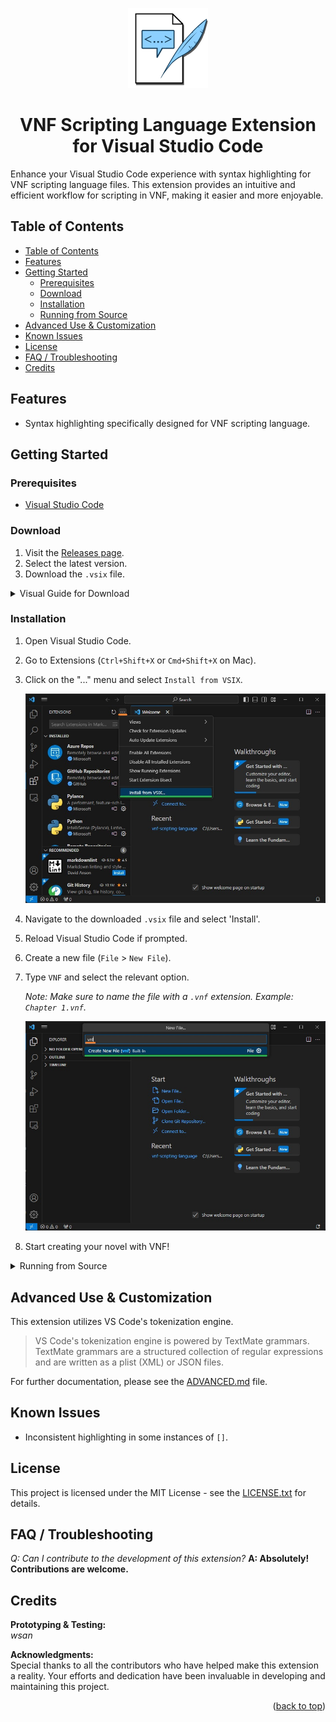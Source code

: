 <p align="center">
  <img src="images/logo/VNF_logo.png" alt="VNF Scripting Language Logo">
</p>

<h1 align="center">VNF Scripting Language Extension for Visual Studio Code</h1>

Enhance your Visual Studio Code experience with syntax highlighting for VNF scripting language files. This extension provides an intuitive and efficient workflow for scripting in VNF, making it easier and more enjoyable.


## Table of Contents
- [Table of Contents](#table-of-contents)
- [Features](#features)
- [Getting Started](#getting-started)
  - [Prerequisites](#prerequisites)
  - [Download](#download)
  - [Installation](#installation)
  - [Running from Source](#running-from-source)
- [Advanced Use \& Customization](#advanced-use--customization)
- [Known Issues](#known-issues)
- [License](#license)
- [FAQ / Troubleshooting](#faq--troubleshooting)
- [Credits](#credits)

## Features

- Syntax highlighting specifically designed for VNF scripting language.

## Getting Started

### Prerequisites

- [Visual Studio Code](https://code.visualstudio.com/download)

### Download

1. Visit the [Releases page](https://github.com/ev3rest/vnf-scripting-language/releases).
2. Select the latest version.
3. Download the `.vsix` file.

<details>
<summary>Visual Guide for Download</summary>

1. Navigate to the [Releases tab](https://github.com/ev3rest/vnf-scripting-language/releases) on the right side of the repository.
   
   ![Releases Tab](images/download/1.jpg "Releases Tab")

2. Select the latest release and download the `.vsix` file.

   ![Download .vsix file](images/download/2.jpg "Download .vsix File")

   *Hint: Version numbers follow the format where 1.2 is newer than 1.0, and 2.0 is newer than 1.2*

</details>

### Installation

1. Open Visual Studio Code.
2. Go to Extensions (`Ctrl+Shift+X` or `Cmd+Shift+X` on Mac).
3. Click on the "..." menu and select `Install from VSIX`.
   
   ![Install from VSIX](images/installation/2.jpg "Install from VSIX")

4. Navigate to the downloaded `.vsix` file and select 'Install'.
5. Reload Visual Studio Code if prompted.
6. Create a new file (`File` > `New File`).
7. Type `VNF` and select the relevant option. 

    *Note: Make sure to name the file with a `.vnf` extension. Example: `Chapter 1.vnf`.*

   ![Create VNF File](images/installation/7.jpg "Create VNF File")

8. Start creating your novel with VNF!

<details>
<summary>Running from Source</summary>

### Running from Source

1. Open a new VSCode window.
2. Go to `File` > `Open Folder` and select the `vnf-scripting-language` folder.
3. Press `F5` to run.
4. A new VSCode instance will open with the extension loaded.

*Note: Building from source requires the `vsce` npm package. To install it, run `npm install -g vsce`.*

</details>

## Advanced Use & Customization

This extension utilizes VS Code's tokenization engine.

> VS Code's tokenization engine is powered by TextMate grammars. TextMate grammars are a structured collection of regular expressions and are written as a plist (XML) or JSON files.

For further documentation, please see the [ADVANCED.md](ADVANCED.md) file.

## Known Issues

- Inconsistent highlighting in some instances of `[]`.

## License

This project is licensed under the MIT License - see the [LICENSE.txt](LICENSE.txt) for details.

## FAQ / Troubleshooting

*Q: Can I contribute to the development of this extension?*
**A: Absolutely! Contributions are welcome.**

## Credits

**Prototyping & Testing:**  
*wsan*

**Acknowledgments:**  
Special thanks to all the contributors who have helped make this extension a reality. Your efforts and dedication have been invaluable in developing and maintaining this project.

<p align="right">(<a href="#vnf-scripting-language-extension-for-visual-studio-code">back to top</a>)</p>
